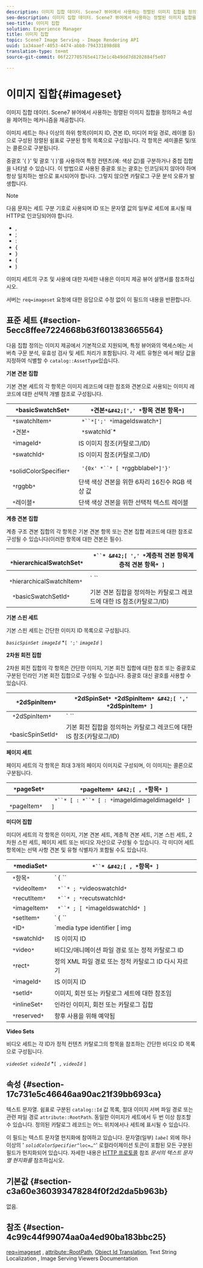 ```yaml
---
description: 이미지 집합 데이터. Scene7 뷰어에서 사용하는 정렬된 이미지 집합을 정의하고 속성을 제어하는 메커니즘을 제공합니다.
seo-description: 이미지 집합 데이터. Scene7 뷰어에서 사용하는 정렬된 이미지 집합을 정의하고 속성을 제어하는 메커니즘을 제공합니다.
seo-title: 이미지 집합
solution: Experience Manager
title: 이미지 집합
topic: Scene7 Image Serving - Image Rendering API
uuid: 1a34aaef-4053-4474-abb8-794331898d88
translation-type: tm+mt
source-git-commit: 06f227705765e4173e1c4b49dd7d8202884f5e07

---
```



# 이미지 집합{#imageset}

이미지 집합 데이터. Scene7 뷰어에서 사용하는 정렬된 이미지 집합을 정의하고 속성을 제어하는 메커니즘을 제공합니다.

이미지 세트는 하나 이상의 하위 항목(이미지 ID, 견본 ID, 미디어 파일 경로, 레이블 등)으로 구성된 정렬된 쉼표로 구분된 항목 목록으로 구성됩니다. 각 항목은 세미콜론 및/또는 콜론으로 구분됩니다.

중괄호 &#39;{ }&#39; 및 괄호 &#39;( )&#39;를 사용하여 특정 컨텐츠(예: 색상 값)를 구분하거나 중첩 집합을 나타낼 수 있습니다. 이 방법으로 사용된 중괄호 또는 괄호는 인코딩되지 않아야 하며 항상 일치하는 쌍으로 표시되어야 합니다. 그렇지 않으면 카탈로그 구문 분석 오류가 발생합니다.

>[!NOTE]
>
>다음 문자는 세트 구분 기호로 사용되며 ID 또는 문자열 값의 일부로 세트에 표시될 때 HTTP로 인코딩되어야 합니다.
>
>* ,
>* ;
>* :
>* {
>* }
>* (
>* )



이미지 세트의 구조 및 사용에 대한 자세한 내용은 이미지 제공 뷰어 설명서를 참조하십시오.

서버는 `req=imageset` 요청에 대한 응답으로 수정 없이 이 필드의 내용을 반환합니다.

## 표준 세트 {#section-5ecc8ffee7224668b63f601383665564}

다음 집합 정의는 이미지 제공에서 기본적으로 지원되며, 특정 뷰어와의 액세스에는 서버측 구문 분석, 유효성 검사 및 세트 처리가 포함됩니다. 각 세트 유형은 에서 해당 값을 지정하여 식별할 수 `catalog::AssetType`있습니다.

**기본 견본 집합**

기본 견본 세트의 각 항목은 이미지 레코드에 대한 참조와 견본으로 사용되는 이미지 레코드에 대한 선택적 개별 참조로 구성됩니다.

| ` *`basicSwatchSet`*` | ` *`견본`*&#42;[',' *`항목 견본 항목`*]` |
|---|---|
| ` *`swatchItem`*` | ` *``*[';' *`imageIdswatch`*]` |
| ` *`견본`*` | ` *`swatchId`*|solidColorSpecifier` |
| ` *`imageId`*` | IS 이미지 참조(카탈로그/ID) |
| ` *`swatchId`*` | IS 이미지 참조(카탈로그/ID) |
| ` *`solidColorSpecifier`*` | ` '{0x' *``* [ *`rggbblabel`*]'}'` |
| ` *`rggbb`*` | 단색 색상 견본을 위한 6자리 16진수 RGB 색상 값 |
| ` *`레이블`*` | 단색 색상 견본을 위한 선택적 텍스트 레이블 |

**계층 견본 집합**

계층 구조 견본 집합의 각 항목은 기본 견본 항목 또는 견본 집합 레코드에 대한 참조로 구성될 수 있습니다(이러한 항목에 대한 견본은 필수).

| ` *`hierarchicalSwatchSet`*` | ` *``* &#42;[ ',' *`계층적 견본 항목계층적 견본 항목`* ]` |
|---|---|
| ` *`hierarchicalSwatchItem`*` | ` *``* | { *``* ';' *`swatchItembasicSwatchSetIdswatch`* }` |
| ` *`basicSwatchSetId`*` | 기본 견본 집합을 정의하는 카탈로그 레코드에 대한 IS 참조(카탈로그/ID) |

**기본 스핀 세트**

기본 스핀 세트는 간단한 이미지 ID 목록으로 구성됩니다.

*`basicSpinSet imageId`*  *`[ ';'`  *`imageId`* `]`

**2차원 회전 집합**

2차원 회전 집합의 각 항목은 간단한 이미지, 기본 회전 집합에 대한 참조 또는 중괄호로 구분된 인라인 기본 회전 집합으로 구성될 수 있습니다. 중괄호 대신 괄호를 사용할 수 있습니다.

| ` *`2dSpinItem`*` | ` *`2dSpinSet`* *`2dSpinItem`* &#42;[ ',' *`2dSpinItem`* ]` |
|---|---|
| ` *`2dSpinItem`*` | ` *``* | { '{' *``* '}' } | *`imageIdbasicSpinSetbasicSpinSetId`*` |
| ` *`basicSpinSetId`*` | 기본 회전 집합을 정의하는 카탈로그 레코드에 대한 IS 참조(카탈로그/ID) |

**페이지 세트**

페이지 세트의 각 항목은 최대 3개의 페이지 이미지로 구성되며, 이 이미지는 콜론으로 구분됩니다.

| ` *`pageSet`*` | ` *`pageItem`* &#42;[ , *`항목`* ]` |
|---|---|
| ` *`pageItem`*` | ` *``* [ : *``* [ : *`imageIdimageIdimageId`* ] ]` |

**미디어 집합**

미디어 세트의 각 항목은 이미지, 기본 견본 세트, 계층적 견본 세트, 기본 스핀 세트, 2차원 스핀 세트, 페이지 세트 또는 비디오 자산으로 구성될 수 있습니다. 각 미디어 세트 항목에는 선택 사항 견본 및 유형 식별자가 포함될 수도 있습니다.

| ` *`mediaSet`*` | ` *``* &#42;[ , *`항목`* ]` |
|---|---|
| ` *`항목`*` | ` { *``* | *``* | *``*}} | *``* } [ ; [ *``* ] [ ; [ *`videoItemItemimageItemsetItemIDreserved`* ] ] ]` |
| ` *`videoItem`*` | ` *``* ; *`videoswatchId`*` |
| ` *`recutItem`*` | ` *``* ; *`recutswatchId`*` |
| ` *`imageItem`*` | ` *``* ; [ *`imageIdswatchId`* ]` |
| ` *`setItem`*` | ` { *``* | { '{' *``* '}' } } ; *`setIdinlineSetswatchId`*` |
| ` *`ID`*` | `media type identifier [ img | basic | advanced_image | img | img_set | advanced_imageset | advanced_swatchset | spin | video ]` |
| ` *`swatchId`*` | IS 이미지 ID |
| ` *`video`*` | 비디오/애니메이션 파일 경로 또는 정적 카탈로그 ID |
| ` *`rect`*` | 정의 XML 파일 경로 또는 정적 카탈로그 ID 다시 자르기 |
| ` *`imageId`*` | IS 이미지 ID |
| ` *`setId`*` | 이미지, 회전 또는 카탈로그 세트에 대한 참조임 |
| ` *`inlineSet`*` | 인라인 이미지, 회전 또는 카탈로그 집합 |
| ` *`reserved`*` | 향후 사용을 위해 예약됨 |

**Video Sets**

비디오 세트는 각 ID가 정적 컨텐츠 카탈로그의 항목을 참조하는 간단한 비디오 ID 목록으로 구성됩니다.

*`videoSet videoId`*  *`[ ,`  *`videoId`* `]`

## 속성 {#section-17c731e5c46646aa90ac21f39bb693ca}

텍스트 문자열. 쉼표로 구분된 `catalog::Id` 값 목록, 절대 이미지 서버 파일 경로 또는 관련 파일 경로 `attribute::RootPath`. 동일한 이미지가 세트에서 두 번 이상 참조할 수 있습니다. 정의된 카탈로그 레코드는 어느 위치에서나 세트에 표시될 수 있습니다.

이 필드는 텍스트 문자열 현지화에 참여하고 있습니다. 문자열(일부) *`label`* 외에 하나 이상의 &#39; *`solidColorSpecifier`*`^loc=…^`&#39; 로컬라이제이션 토큰이 포함된 모든 구분된 필드가 현지화되어 있습니다. 자세한 내용은 [HTTP 프로토콜](/help/aem-is-ir-api/is-api/http-ref/image-serving-api-ref/c-http-protocol-reference/c-syntax-and-features/r-text-string-localization.md) 참조 *문서의 텍스트 문자열 현지화를* 참조하십시오.

## 기본값 {#section-c3a60e360393478284f0f2d2da5b963b}

없음.

## 참조 {#section-4c99c44f99074aa0a4ed90ba183bbc25}

[req=imageset](/help/aem-is-ir-api/is-api/http-ref/image-serving-api-ref/c-http-protocol-reference/c-command-reference/r-req/r-req.md) , [attribute::RootPath](/help/aem-is-ir-api/is-api/image-catalog/image-serving-api-ref/c-image-catalog-reference/c-attributes-reference/r-rootpath.md), [Object Id Translation,](/help/aem-is-ir-api/is-api/http-ref/image-serving-api-ref/c-http-protocol-reference/c-syntax-and-features/r-object-id-translation.md) Text String Localization [](/help/aem-is-ir-api/is-api/http-ref/image-serving-api-ref/c-http-protocol-reference/c-syntax-and-features/r-text-string-localization.md) , Image Serving Viewers Documentation
